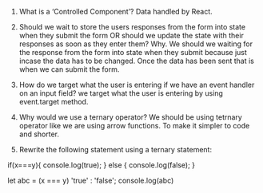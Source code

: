 1. What is a ‘Controlled Component’?
Data handled by React.
2. Should we wait to store the users responses from the form into state when they submit the form OR should we update the state with their responses as soon as they enter them? Why.
We should we waiting for the response from the form into state when they submit because just incase the data has to be changed. Once the data has been sent that is when we can submit the form.
3. How do we target what the user is entering if we have an event handler on an input field? we target what the user is entering by using event.target method.


1. Why would we use a ternary operator?
We should be using tetrnary operator like we are using arrow functions. To make it simpler to code and shorter.

2. Rewrite the following statement using a ternary statement:

if(x===y){
  console.log(true);
} else {
  console.log(false);
}

let abc = (x === y) 'true' : 'false';
console.log(abc)